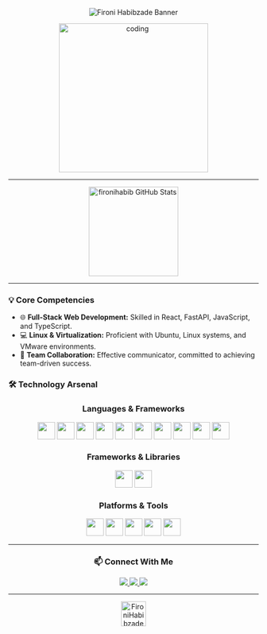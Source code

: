 <p align="center">
  <img src="https://capsule-render.vercel.app/api?type=waving&color=gradient&height=200&section=header&text=Fironi%20Habibzade&fontSize=70&animation=fadeIn&fontAlignY=35&desc=Founder%20of%20MyHomeTeck%20|%20Entrepreneur%20|%20Jr.%20Software%20Developer%20|%20Growth%20Hacker&descAlignY=55&descAlign=50" alt="Fironi Habibzade Banner"/>
</p>

<p align="center">
  <img src="https://media.giphy.com/media/ZVik7pBtu9dNS/giphy.gif" alt="coding" width="300"/>
</p>

---

<p align="center">
  <img height="180em" src="https://github-readme-stats.vercel.app/api?username=fironihabib&show_icons=true&hide_border=true&theme=radical" alt="fironihabib GitHub Stats"/>
</p>



---

### 💡 Core Competencies

- 🌐 **Full-Stack Web Development:** Skilled in React, FastAPI, JavaScript, and TypeScript.
- 💻 **Linux & Virtualization:** Proficient with Ubuntu, Linux systems, and VMware environments.
- 🤝 **Team Collaboration:** Effective communicator, committed to achieving team-driven success.

### 🛠️ Technology Arsenal

<h3 align="center">Languages & Frameworks</h3>
<p align="center">
  <img height="35" src="https://img.shields.io/badge/HTML-E34F26?style=for-the-badge&logo=html5&logoColor=white"/>
  <img height="35" src="https://img.shields.io/badge/CSS-1572B6?style=for-the-badge&logo=css3&logoColor=white"/>
  <img height="35" src="https://img.shields.io/badge/JavaScript-F7DF1E?style=for-the-badge&logo=javascript&logoColor=black"/>
  <img height="35" src="https://img.shields.io/badge/TypeScript-3178C6?style=for-the-badge&logo=typescript&logoColor=white"/>
  <img height="35" src="https://img.shields.io/badge/C%23-239120?style=for-the-badge&logo=c-sharp&logoColor=white"/>
  <img height="35" src="https://img.shields.io/badge/.NET-512BD4?style=for-the-badge&logo=dotnet&logoColor=white"/>
  <img height="35" src="https://img.shields.io/badge/Python-3776AB?style=for-the-badge&logo=python&logoColor=white"/>
  <img height="35" src="https://img.shields.io/badge/C-00599C?style=for-the-badge&logo=c&logoColor=white"/>
  <img height="35" src="https://img.shields.io/badge/Golang-00ADD8?style=for-the-badge&logo=go&logoColor=white"/>
  <img height="35" src="https://img.shields.io/badge/Java-007396?style=for-the-badge&logo=java&logoColor=white"/>
</p>

<h3 align="center">Frameworks & Libraries</h3>
<p align="center">
  <img height="35" src="https://img.shields.io/badge/React-61DAFB?style=for-the-badge&logo=react&logoColor=black"/>
  <img height="35" src="https://img.shields.io/badge/FastAPI-009688?style=for-the-badge&logo=fastapi&logoColor=white"/>
</p>

<h3 align="center">Platforms & Tools</h3>
<p align="center">
  <img height="35" src="https://img.shields.io/badge/Ubuntu-E95420?style=for-the-badge&logo=ubuntu&logoColor=white"/>
  <img height="35" src="https://img.shields.io/badge/Git-F05032?style=for-the-badge&logo=git&logoColor=white"/>
  <img height="35" src="https://img.shields.io/badge/Vercel-000000?style=for-the-badge&logo=vercel&logoColor=white"/>
  <img height="35" src="https://img.shields.io/badge/Docker-2496ED?style=for-the-badge&logo=docker&logoColor=white"/>
  <img height="35" src="https://img.shields.io/badge/Kubernetes-326CE5?style=for-the-badge&logo=kubernetes&logoColor=white"/>
</p>


---

<h3 align="center">📫 Connect With Me</h3>

<p align="center">
  <a href="https://www.linkedin.com/in/fironi-habibzade-575283263/">
    <img src="https://img.shields.io/badge/LinkedIn-%230A66C2.svg?style=for-the-badge&logo=linkedin&logoColor=white" />
  </a>
  <a href="mailto:gabibzadeh03@gmail.com">
    <img src="https://img.shields.io/badge/Gmail-%23D14836.svg?style=for-the-badge&logo=gmail&logoColor=white" />
  </a>
  <a href="https://github.com/FironiHabibzade">
    <img src="https://img.shields.io/badge/GitHub-%23181717.svg?style=for-the-badge&logo=github&logoColor=white" />
  </a>
</p>

---

<p align="center">
  <img height="50" src="https://komarev.com/ghpvc/?username=FironiHabibzade&label=👀+Profile+Views&color=0e75b6&style=for-the-badge" alt="FironiHabibzade Profile Views"/>
</p>


